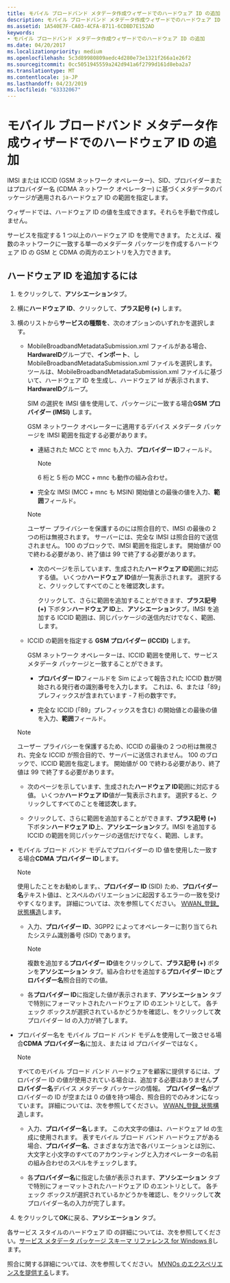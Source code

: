 ```yaml
---
title: モバイル ブロードバンド メタデータ作成ウィザードでのハードウェア ID の追加
description: モバイル ブロードバンド メタデータ作成ウィザードでのハードウェア ID の追加
ms.assetid: 1A540E7F-CA03-4CFA-8711-6CDBD7E152AD
keywords:
- モバイル ブロードバンド メタデータ作成ウィザードでのハードウェア ID の追加
ms.date: 04/20/2017
ms.localizationpriority: medium
ms.openlocfilehash: 5c3d89980809aedc4d280e73e1321f266a1e26f2
ms.sourcegitcommit: 0cc5051945559a242d941a6f2799d161d8eba2a7
ms.translationtype: MT
ms.contentlocale: ja-JP
ms.lasthandoff: 04/23/2019
ms.locfileid: "63332067"
---
```

# <a name="add-hardware-ids-in-the-mobile-broadband-metadata-authoring-wizard"></a>モバイル ブロードバンド メタデータ作成ウィザードでのハードウェア ID の追加

IMSI または ICCID (GSM ネットワーク オペレーター)、SID、プロバイダーまたはプロバイダー名 (CDMA ネットワーク オペレーター) に基づくメタデータのパッケージが適用されるハードウェア ID の範囲を指定します。

ウィザードでは、ハードウェア ID の値を生成できます。それらを手動で作成しません。

サービスを指定する 1 つ以上のハードウェア ID を使用できます。 たとえば、複数のネットワークに一致する単一のメタデータ パッケージを作成するハードウェア ID の GSM と CDMA の両方のエントリを入力できます。

## <a name="to-add-the-hardware-id"></a>ハードウェア ID を追加するには

1. をクリックして、**アソシエーション**タブ。

2. 横に**ハードウェア ID**、クリックして、**プラス記号 (+)** します。

3. 横のリストから**サービスの種類を**、次のオプションのいずれかを選択します。

    - MobileBroadbandMetadataSubmission.xml ファイルがある場合、 **HardwareID**グループで、**インポート**、し MobileBroadbandMetadataSubmission.xml ファイルを選択します。 ツールは、MobileBroadbandMetadataSubmission.xml ファイルに基づいて、ハードウェア ID を生成し、ハードウェア Id が表示されます、 **HardwareID**グループ。

      SIM の選択を IMSI 値を使用して、パッケージに一致する場合**GSM プロバイダー (IMSI)** します。

      GSM ネットワーク オペレーターに適用するデバイス メタデータ パッケージを IMSI 範囲を指定する必要があります。

      - 連結された MCC とで mnc も入力、**プロバイダー ID**フィールド。

        > [!NOTE]
        > 6 桁と 5 桁の MCC + mnc も動作の組み合わせ。

      - 完全な IMSI (MCC + mnc も MSIN) 開始値との最後の値を入力、**範囲**フィールド。

      > [!NOTE]
      > ユーザー プライバシーを保護するのには照合目的で、IMSI の最後の 2 つの桁は無視されます。 サーバーには、完全な IMSI は照合目的で送信されません。 100 のブロックで、IMSI 範囲を指定します。 開始値が 00 で終わる必要があり、終了値は 99 で終了する必要があります。

      - 次のページを示しています、生成された**ハードウェア ID**範囲に対応する値。 いくつか**ハードウェア ID**値が一覧表示されます。 選択すると、クリックしてすべてのことを確認**次**します。

        クリックして、さらに範囲を追加することができます、**プラス記号 (+)** 下ボタン**ハードウェア ID**上、**アソシエーション**タブ。IMSI を追加する ICCID 範囲は、同じパッケージの送信内だけでなく、範囲、します。

    - ICCID の範囲を指定する  **GSM プロバイダー (ICCID)** します。

      GSM ネットワーク オペレーターは、ICCID 範囲を使用して、サービス メタデータ パッケージと一致することができます。

      - **プロバイダー ID**フィールドを Sim によって報告された ICCID 数が開始される発行者の識別番号を入力します。 これは、6、または「89」プレフィックスが含まれています - 7 桁の数字です。
  
      - 完全な ICCID (「89」プレフィックスを含む) の開始値との最後の値を入力、**範囲**フィールド。

    > [!NOTE]
    > ユーザー プライバシーを保護するため、ICCID の最後の 2 つの桁は無視され、完全な ICCID が照合目的で、サーバーに送信されません。 100 のブロックで、ICCID 範囲を指定します。 開始値が 00 で終わる必要があり、終了値は 99 で終了する必要があります。

      - 次のページを示しています、生成された**ハードウェア ID**範囲に対応する値。 いくつか**ハードウェア ID**値が一覧表示されます。 選択すると、クリックしてすべてのことを確認**次**します。

      - クリックして、さらに範囲を追加することができます、**プラス記号 (+)** 下ボタン**ハードウェア ID**上、**アソシエーション**タブ。IMSI を追加する ICCID の範囲を同じパッケージの送信だけでなく、範囲、します。

- モバイル ブロード バンド モデムでプロバイダーの ID 値を使用した一致する場合**CDMA プロバイダー ID**します。
  
  > [!NOTE]
  > 使用したことをお勧めします。、**プロバイダー ID** (SID) ため、**プロバイダー名**テキスト値は、とスペルのバリエーションに起因するエラーの一致を受けやすくなります。 詳細については、次を参照してください。 [WWAN\_登録\_状態構造](https://go.microsoft.com/fwlink/p/?linkid=225972)します。

  - 入力、**プロバイダー ID**、3GPP2 によってオペレーターに割り当てられたシステム識別番号 (SID) であります。
  
      > [!NOTE]
      > 複数を追加する**プロバイダー ID**値をクリックして、**プラス記号 (+)** ボタンを**アソシエーション** タブ。組み合わせを追加する**プロバイダー ID**と**プロバイダー名**照合目的での値。

  - 各**プロバイダー ID**に指定した値が表示されます、**アソシエーション** タブで特別にフォーマットされたハードウェア ID のエントリとして。 各チェック ボックスが選択されているかどうかを確認し、をクリックして**次**プロバイダー Id の入力が終了します。

- プロバイダー名を モバイル ブロード バンド モデムを使用して一致させる場合**CDMA プロバイダー名**に加え、または id プロバイダーではなく。

  > [!NOTE]
  > すべてのモバイル ブロード バンド ハードウェアを顧客に提供するには、プロバイダー ID の値が使用されている場合は、追加する必要はありません**プロバイダー名**デバイス メタデータ パッケージの情報。 **プロバイダー名**がプロバイダーの ID が空または 0 の値を持つ場合、照合目的でのみオンになっています。 詳細については、次を参照してください。 [WWAN\_登録\_状態構造](https://go.microsoft.com/fwlink/p/?linkid=225972)します。

  - 入力、**プロバイダー名**します。 この大文字の値は、ハードウェア Id の生成に使用されます。 表すモバイル ブロード バンド ハードウェアがある場合、**プロバイダー名**、さまざまな方法で各バリエーションとは別に、大文字と小文字のすべてのアカウンティングと入力オペレーターの名前の組み合わせのスペルをチェックします。

  - 各**プロバイダー名**に指定した値が表示されます、**アソシエーション** タブで特別にフォーマットされたハードウェア ID のエントリとして。 各チェック ボックスが選択されているかどうかを確認し、をクリックして**次**プロバイダー名の入力が完了します。

4. をクリックして**OK**に戻る、**アソシエーション** タブ。

各サービス スタイルのハードウェア ID の詳細については、次を参照してください。[サービス メタデータ パッケージ スキーマ リファレンス for Windows 8](https://msdn.microsoft.com/library/windows/hardware/dn973175)します。

照合に関する詳細については、次を参照してください。 [MVNOs のエクスペリエンスを提供する](https://msdn.microsoft.com/library/windows/hardware/dn973075)します。

